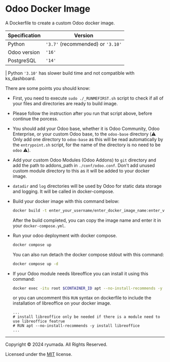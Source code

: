# Odoo Docker Image
A Dockerfile to create a custom Odoo docker image.

| Specification | Version |
|----|----|
|Python|`'3.7'` (recommended) or `'3.10'`|
|Odoo version|`'16'`|
|PostgreSQL|`'14'`|

| Python `'3.10'` has slower build time and not compatible with ks_dashboard.

There are some points you should know:

- First, you need to execute `sudo ./_RUNMEFIRST.sh` script to check if all of your files and directories are ready to build image.

- Please follow the instruction after you run that script above, before continue the porcess.

- You should add your Odoo base, whether it is Odoo Community, Odoo Enterprise, or your custom Odoo base, to the `odoo-base` directory (⚠️ Only add one directory to `odoo-base` as this will be read automatically by the `entrypoint.sh` script, for the name of the directory is no need to be `odoo` ⚠️).

- Add your custom Odoo Modules (Odoo Addons) to `git` directory and add the path to addons_path in `./conf/odoo.conf`. Don't add unused custom module directory to this as it will be added to your docker image.

- `datadir` and `log` directories will be used by Odoo for static data storage and logging. It will be called in docker-compose.

- Build your docker image with this command below:

  ```bash
  docker build -t enter_your_username/enter_docker_image_name:enter_version .
  ```

  After the build completed, you can copy the image name and enter it in your `docker-compose.yml`.

- Run your odoo deployment with docker compose.

  ```bash
  docker compose up
  ```

  You can also run detach the docker compose stdout with this command:

  ```bash
  docker compose up -d
  ```
  

- If your Odoo module needs libreoffice you can install it using this command:

  ```bash
  docker exec -itu root $CONTAINER_ID apt --no-install-recommends -y install libreoffice
  ```

  or you can uncomment this `RUN` syntax on dockerfile to include the installation of libreoffice on your docker image.

  ```docker
  ...
  # install libreoffice only be needed if there is a module need to use libreoffice featrue
  # RUN apt --no-install-recommends -y install libreoffice
  ...
  ```


---

Copyright © 2024 ryumada. All Rights Reserved.

Licensed under the [MIT](LICENSE) license.
